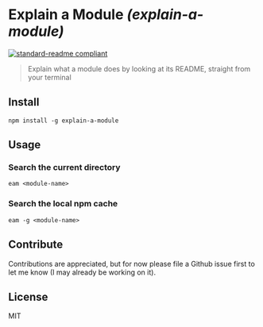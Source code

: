 # Explain a Module _(explain-a-module)_

[![standard-readme compliant](https://img.shields.io/badge/readme%20style-standard-brightgreen.svg?style=flat-square)](https://github.com/RichardLitt/standard-readme)

> Explain what a module does by looking at its README, straight from your terminal

## Install

`npm install -g explain-a-module`

## Usage

### Search the current directory

`eam <module-name>`

### Search the local npm cache

`eam -g <module-name>`

## Contribute

Contributions are appreciated, but for now please file a Github issue first to let me know (I may already be working on it).

## License

MIT